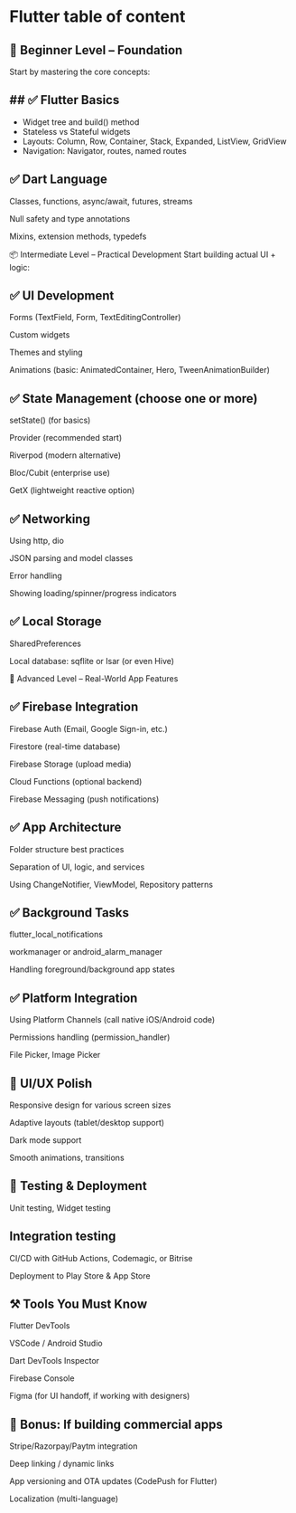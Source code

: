 # Flutter table of content

## 🔰 Beginner Level – Foundation

Start by mastering the core concepts:

## ## ✅ Flutter Basics

- Widget tree and build() method
- Stateless vs Stateful widgets
- Layouts: Column, Row, Container, Stack, Expanded, ListView, GridView
- Navigation: Navigator, routes, named routes

## ✅ Dart Language

Classes, functions, async/await, futures, streams

Null safety and type annotations

Mixins, extension methods, typedefs

📦 Intermediate Level – Practical Development
Start building actual UI + logic:

## ✅ UI Development

Forms (TextField, Form, TextEditingController)

Custom widgets

Themes and styling

Animations (basic: AnimatedContainer, Hero, TweenAnimationBuilder)

## ✅ State Management (choose one or more)

setState() (for basics)

Provider (recommended start)

Riverpod (modern alternative)

Bloc/Cubit (enterprise use)

GetX (lightweight reactive option)

## ✅ Networking

Using http, dio

JSON parsing and model classes

Error handling

Showing loading/spinner/progress indicators

## ✅ Local Storage

SharedPreferences

Local database: sqflite or Isar (or even Hive)

🔌 Advanced Level – Real-World App Features

## ✅ Firebase Integration

Firebase Auth (Email, Google Sign-in, etc.)

Firestore (real-time database)

Firebase Storage (upload media)

Cloud Functions (optional backend)

Firebase Messaging (push notifications)

## ✅ App Architecture

Folder structure best practices

Separation of UI, logic, and services

Using ChangeNotifier, ViewModel, Repository patterns

## ✅ Background Tasks

flutter_local_notifications

workmanager or android_alarm_manager

Handling foreground/background app states

## ✅ Platform Integration

Using Platform Channels (call native iOS/Android code)

Permissions handling (permission_handler)

File Picker, Image Picker

## 📱 UI/UX Polish

Responsive design for various screen sizes

Adaptive layouts (tablet/desktop support)

Dark mode support

Smooth animations, transitions

## 🧪 Testing & Deployment

Unit testing, Widget testing

## Integration testing

CI/CD with GitHub Actions, Codemagic, or Bitrise

Deployment to Play Store & App Store

## ⚒️ Tools You Must Know

Flutter DevTools

VSCode / Android Studio

Dart DevTools Inspector

Firebase Console

Figma (for UI handoff, if working with designers)

## 🚀 Bonus: If building commercial apps

Stripe/Razorpay/Paytm integration

Deep linking / dynamic links

App versioning and OTA updates (CodePush for Flutter)

Localization (multi-language)
